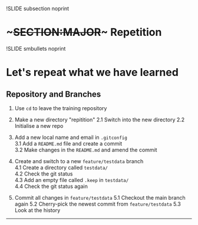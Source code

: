 !SLIDE subsection noprint
# ~~~SECTION:MAJOR~~~ Repetition


!SLIDE smbullets noprint
# Let's repeat what we have learned
## Repository and Branches

   1. Use `cd` to leave the training repository

   2. Make a new directory "repitition"
     2.1 Switch into the new directory
     2.2 Initialise a new repo

   3. Add a new local name and email in `.gitconfig`  
     3.1 Add a `README.md` file and create a commit  
     3.2 Make changes in the `README.md` and amend the commit  

   4. Create and switch to a new `feature/testdata` branch  
     4.1 Create a directory called `testdata/`  
     4.2 Check the git status  
     4.3 Add an empty file called `.keep` in `testdata/`  
     4.4 Check the git status again  

   5. Commit all changes in `feature/testdata`
     5.1 Checkout the main branch again
     5.2 Cherry-pick the newest commit from `feature/testdata`
     5.3 Look at the history

****


~~~ENDSECTION~~~

